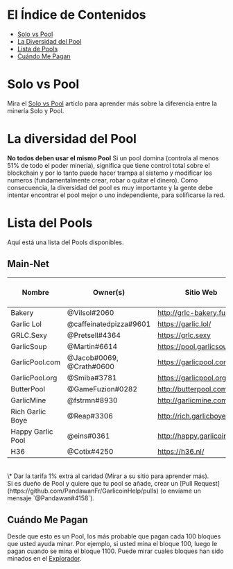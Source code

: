 # El Índice de Contenidos
- [Solo vs Pool](#solo-vs-pool)
- [La Diversidad del Pool](#pool-diversity)
- [Lista de Pools](#list-of-pools)
- [Cuándo Me Pagan](#when-do-i-get-paid)

# Solo vs Pool
Mira el [Solo vs Pool](how-to-mine.html#solo-vs-pool) articlo para aprender más sobre la diferencia entre la minería Solo y Pool.

# La diversidad del Pool
**No todos deben usar el mismo Pool**
Si un pool domina (controla al menos 51% de todo el poder minería), significa que tiene control total sobre el blockchain y por lo tanto puede hacer trampa al sistemo y modificar los numeros (fundamentalmente crear, robar o quitar el dinero). Como consecuencia, la diversidad del pool es muy importante y la gente debe intentar encontrar el pool mejor o uno independiente, para solificarse la red.

# Lista del Pools
Aquí está una lista del Pools disponibles.

## Main-Net
| Nombre            | Owner(s)                 | Sitio Web                   | Tarifa del Pool| Dirección                                 | Verificado |
|-------------------|--------------------------|-----------------------------|----------------|-------------------------------------------|------------|
| Bakery            | @Vilsol#2060             | http://grlc-bakery.fun/     | 1%             | stratum+tcp://pool.grlc-bakery.fun:3333   | Yes        |
| Garlic Lol        | @caffeinatedpizza#9601   | https://garlic.lol/         | 0.69%          | stratum+tcp://pool.garlic.lol:3333        | Yes        |
| GRLC.Sexy         | @Pretsell#4364           | https://grlc.sexy           | 0.5%           | stratum+tcp://grlc.sexy:3333              | Yes        |
| GarlicSoup        | @Martin#6614             | https://pool.garlicsoup.xyz | 1%**\***       | stratum+tcp://us.pool.garlicsoup.xyz:3333 | Yes        |
| GarlicPool.com    | @Jacob#0069, @Crath#0600 | https://garlicpool.com      | 1%             | stratum+tcp://grow.garlicpool.com:3333    | Yes        |
| GarlicPool.org    | @Smiba#3781              | https://garlicpool.org      | 1%             | stratum+tcp://stratum.garlicpool.org:3333 | Yes        |
| ButterPool        | @GameFuzion#0282         | http://butterpool.com/      | 0.75%          | stratum+tcp://butterpool.com:3032         | Yes        |
| GarlicMine        | @fstrmn#8930             | http://garlicmine.com       | 0.05%          | stratum+tcp://garlicmine.com:3333         | Yes        |
| Rich Garlic Boye  | @Reap#3306               | http://rich.garlicboye.com/ | 1%             | stratum+tcp://rich.garlicboye.com:3333    | Yes        |
| Happy Garlic Pool | @eins#0361               | http://happy.garlicoin.fun  | 0.7%           | stratum+tcp://happy.garlicoin.fun:3210    | No         |
| H36               | @Cotix#4250              | https://h36.nl/             | 2%             | stratum+tcp://h36.nl:3333                 | No         |

<br>
\* Dar la tarifa 1% extra al caridad (Mirar a su sitio para aprender más). 
<br>
Si es dueño de Pool y quiere que tu pool se añade, crear un [Pull Request](https://github.com/PandawanFr/GarlicoinHelp/pulls) (o envíame un mensaje `@Pandawan#4158`).

## Cuándo Me Pagan
Desde que esto es un Pool, los más probable que pagan cada 100 bloques que usted ayuda minar.
Por ejemplo, si usted mina el bloque 100, luego le pagan cuando se mina el bloque 1100.
Puede mirar cuales bloques han sido minados en el [Explorador](http://explorer.garlicoin.io/).
